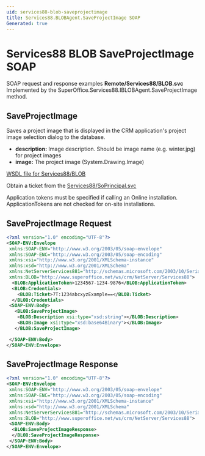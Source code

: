 ```yaml
---
uid: services88-blob-saveprojectimage
title: Services88.BLOBAgent.SaveProjectImage SOAP
Generated: true
---
```


# Services88 BLOB SaveProjectImage SOAP

SOAP request and response examples **Remote/Services88/BLOB.svc**
Implemented by the <see cref="M:SuperOffice.Services88.IBLOBAgent.SaveProjectImage">SuperOffice.Services88.IBLOBAgent.SaveProjectImage</see> method.

## SaveProjectImage

Saves a project image that is displayed in the CRM application's project image selection dialog to the database.

* **description:** Image description. Should be image name (e.g. winter.jpg) for project images
* **image:** The project image (System.Drawing.Image)



[WSDL file for Services88/BLOB](../Services88-BLOB.md)

Obtain a ticket from the [Services88/SoPrincipal.svc](../SoPrincipal/SoPrincipal.md)

Application tokens must be specified if calling an Online installation. ApplicationTokens are not checked for on-site installations.

## SaveProjectImage Request

```xml
<?xml version="1.0" encoding="UTF-8"?>
<SOAP-ENV:Envelope
 xmlns:SOAP-ENV="http://www.w3.org/2003/05/soap-envelope"
 xmlns:SOAP-ENC="http://www.w3.org/2003/05/soap-encoding"
 xmlns:xsi="http://www.w3.org/2001/XMLSchema-instance"
 xmlns:xsd="http://www.w3.org/2001/XMLSchema"
 xmlns:NetServerServices881="http://schemas.microsoft.com/2003/10/Serialization/"
 xmlns:BLOB="http://www.superoffice.net/ws/crm/NetServer/Services88">
  <BLOB:ApplicationToken>1234567-1234-9876</BLOB:ApplicationToken>
  <BLOB:Credentials>
    <BLOB:Ticket>7T:1234abcxyzExample==</BLOB:Ticket>
  </BLOB:Credentials>
 <SOAP-ENV:Body>
   <BLOB:SaveProjectImage>
    <BLOB:Description xsi:type="xsd:string"></BLOB:Description>
    <BLOB:Image xsi:type="xsd:base64Binary"></BLOB:Image>
   </BLOB:SaveProjectImage>

 </SOAP-ENV:Body>
</SOAP-ENV:Envelope>

```


## SaveProjectImage Response

```xml
<?xml version="1.0" encoding="UTF-8"?>
<SOAP-ENV:Envelope
 xmlns:SOAP-ENV="http://www.w3.org/2003/05/soap-envelope"
 xmlns:SOAP-ENC="http://www.w3.org/2003/05/soap-encoding"
 xmlns:xsi="http://www.w3.org/2001/XMLSchema-instance"
 xmlns:xsd="http://www.w3.org/2001/XMLSchema"
 xmlns:NetServerServices881="http://schemas.microsoft.com/2003/10/Serialization/"
 xmlns:BLOB="http://www.superoffice.net/ws/crm/NetServer/Services88">
 <SOAP-ENV:Body>
  <BLOB:SaveProjectImageResponse>
  </BLOB:SaveProjectImageResponse>
 </SOAP-ENV:Body>
</SOAP-ENV:Envelope>

```

